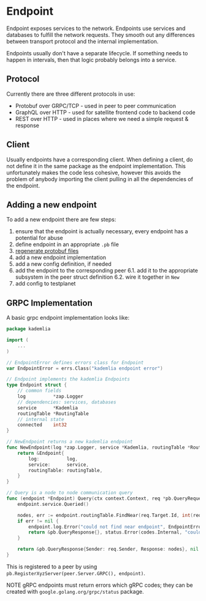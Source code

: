 # Endpoint

Endpoint exposes services to the network. Endpoints use services and databases to fulfill the network requests. They smooth out any differences between transport protocol and the internal implementation.

Endpoints usually don't have a separate lifecycle. If something needs to happen in intervals, then that logic probably belongs into a service.

## Protocol

Currently there are three different protocols in use:

* Protobuf over GRPC/TCP - used in peer to peer communication
* GraphQL over HTTP - used for satellite frontend code to backend code
* REST over HTTP - used in places where we need a simple request & response

## Client

Usually endpoints have a corresponding client. When defining a client, do not define it in the same package as the endpoint implementation. This unfortunately makes the code less cohesive, however this avoids the problem of anybody importing the client pulling in all the dependencies of the endpoint.

## Adding a new endpoint

To add a new endpoint there are few steps:

1. ensure that the endpoint is actually necessary, every endpoint has a potential for abuse
2. define endpoint in an appropriate `.pb` file
3. [regenerate protobuf files](code/Protobuf.md)
4. add a new endpoint implementation
5. add a new config definition, if needed
6. add the endpoint to the corresponding peer
6.1. add it to the appropriate subsystem in the peer struct definition
6.2. wire it together in `New`
7. add config to testplanet

## GRPC Implementation

A basic grpc endpoint implementation looks like:

```go
package kademlia

import (
    ...
)

// EndpointError defines errors class for Endpoint
var EndpointError = errs.Class("kademlia endpoint error")

// Endpoint implements the kademlia Endpoints
type Endpoint struct {
	// common fields
	log          *zap.Logger
	// dependencies: services, databases
	service      *Kademlia
	routingTable *RoutingTable
	// internal state
	connected    int32
}

// NewEndpoint returns a new kademlia endpoint
func NewEndpoint(log *zap.Logger, service *Kademlia, routingTable *RoutingTable) *Endpoint {
	return &Endpoint{
		log:          log,
		service:      service,
		routingTable: routingTable,
	}
}

// Query is a node to node communication query
func (endpoint *Endpoint) Query(ctx context.Context, req *pb.QueryRequest) (*pb.QueryResponse, error) {
	endpoint.service.Queried()

	nodes, err := endpoint.routingTable.FindNear(req.Target.Id, int(req.Limit))
	if err != nil {
		endpoint.log.Error("could not find near endpoint", EndpointError.Wrap(err))
		return &pb.QueryResponse{}, status.Error(codes.Internal, "could not find near endpoint")
	}

	return &pb.QueryResponse{Sender: req.Sender, Response: nodes}, nil
}
```

This is registered to a peer by using `pb.RegisterXyzServer(peer.Server.GRPC(), endpoint)`.

NOTE gRPC endpoints must return errors which gRPC codes; they can be created with `google.golang.org/grpc/status` package.
